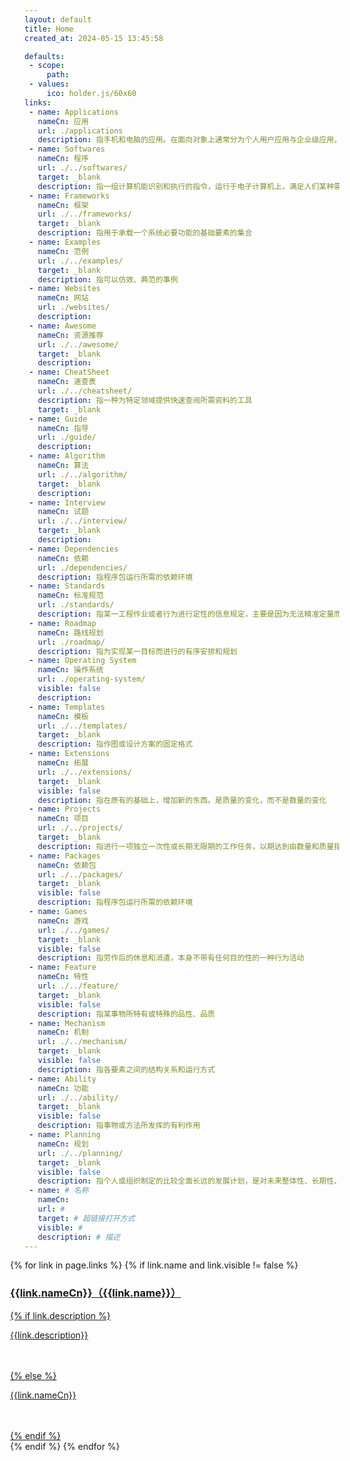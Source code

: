 ```yaml
---
layout: default
title: Home
created_at: 2024-05-15 13:45:58

defaults:
 - scope:
     path:
 - values:
     ico: holder.js/60x60 
links:
 - name: Applications
   nameCn: 应用
   url: ./applications
   description: 指手机和电脑的应用。在面向对象上通常分为个人用户应用与企业级应用，在移动端系统分类上主要包括iOS、Android和windows phone的xap和appx。
 - name: Softwares
   nameCn: 程序
   url: ./../softwares/
   target: _blank
   description: 指一组计算机能识别和执行的指令，运行于电子计算机上，满足人们某种需求的信息化工具
 - name: Frameworks
   nameCn: 框架
   url: ./../frameworks/
   target: _blank
   description: 指用于承载一个系统必要功能的基础要素的集合
 - name: Examples
   nameCn: 范例
   url: ./../examples/
   target: _blank
   description: 指可以仿效、典范的事例
 - name: Websites
   nameCn: 网站
   url: ./websites/
   description: 
 - name: Awesome
   nameCn: 资源推荐
   url: ./../awesome/
   target: _blank
   description: 
 - name: CheatSheet
   nameCn: 速查表
   url: ./../cheatsheet/
   description: 指一种为特定领域提供快速查阅所需资料的工具
   target: _blank
 - name: Guide
   nameCn: 指导
   url: ./guide/
   description: 
 - name: Algorithm
   nameCn: 算法
   url: ./../algorithm/
   target: _blank
   description: 
 - name: Interview
   nameCn: 试题
   url: ./../interview/
   target: _blank
   description: 
 - name: Dependencies
   nameCn: 依赖
   url: ./dependencies/
   description: 指程序包运行所需的依赖环境
 - name: Standards
   nameCn: 标准规范
   url: ./standards/
   description: 指某一工程作业或者行为进行定性的信息规定，主要是因为无法精准定量而形成的标准
 - name: Roadmap
   nameCn: 路线规划
   url: ./roadmap/
   description: 指为实现某一目标而进行的有序安排和规划
 - name: Operating System
   nameCn: 操作系统
   url: ./operating-system/
   visible: false
   description: 
 - name: Templates
   nameCn: 模板
   url: ./../templates/
   target: _blank
   description: 指作图或设计方案的固定格式
 - name: Extensions
   nameCn: 拓展
   url: ./../extensions/
   target: _blank
   visible: false  
   description: 指在原有的基础上，增加新的东西。是质量的变化，而不是数量的变化
 - name: Projects
   nameCn: 项目
   url: ./../projects/
   target: _blank
   description: 指进行一项独立一次性或长期无限期的工作任务，以期达到由数量和质量指标所限定的目标
 - name: Packages
   nameCn: 依赖包
   url: ./../packages/
   target: _blank
   visible: false   
   description: 指程序包运行所需的依赖环境
 - name: Games
   nameCn: 游戏
   url: ./../games/
   target: _blank
   visible: false
   description: 指劳作后的休息和消遣，本身不带有任何目的性的一种行为活动
 - name: Feature
   nameCn: 特性
   url: ./../feature/
   target: _blank
   visible: false
   description: 指某事物所特有或特殊的品性、品质
 - name: Mechanism
   nameCn: 机制
   url: ./../mechanism/
   target: _blank
   visible: false
   description: 指各要素之间的结构关系和运行方式
 - name: Ability
   nameCn: 功能
   url: ./../ability/
   target: _blank
   visible: false
   description: 指事物或方法所发挥的有利作用
 - name: Planning
   nameCn: 规划
   url: ./../planning/
   target: _blank
   visible: false
   description: 指个人或组织制定的比较全面长远的发展计划，是对未来整体性、长期性、基本性问题的思考和考量，设计未来整套行动的方案
 - name: # 名称
   nameCn: 
   url: #
   target: # 超链接打开方式 
   visible: #
   description: # 描述
---
```


<!-- - [Applications](./applications/): 应用
- [Awesome](./awesome/): 资源列表
- [CheatSheet](./cheatsheet/): 速查表
- [Softwares](./softwares/): 程序
- [Websites](./websites/): 网站
- [SVG](./svg.md)
- [ICO](./ico.md)
- [Emoji](./emoji.md) -->
<style>
    .media>img{
        /* display:none; */
    }
</style>
<div class="container">
  <div class="row row-cols-1 row-cols-sm-2 row-cols-md-3" style="margin-left: -23px;margin-right: -23px">
    {% for link in page.links %}
      {% if link.name and link.visible != false %}
      <div class="col p-2">
          <a class="card text-decoration-none" href="{{link.url}}" target="{{link.target}}">
              <div class="card-body p-3">
                  <div class="media">
                      <!-- <img src="holder.js/60x60" class="align-self-center mr-2" alt="..."> -->
                      <div class="media-body">
                          <h3 class="card-title mt-0 mb-1">{{link.nameCn}}（{{link.name}}）</h3>
                            {% if link.description %}
                              <p class="card-text text-wrap text-truncate text-muted mb-0" style="height: 3.2rem;display: -webkit-box; -webkit-line-clamp: 2; -webkit-box-orient: vertical;" title="{{link.description}}"> {{link.description}} </p>
                            {% else %}
                              <p class="card-text text-wrap text-truncate text-muted mb-0" style="height: 3.2rem;display: -webkit-box; -webkit-line-clamp: 2; -webkit-box-orient: vertical;" title="{{link.nameCn}}"> {{link.nameCn}} </p>
                            {% endif %}
                      </div>
                  </div>
              </div>
          </a>
      </div>
      {% endif %}
    {% endfor %}
  </div>
</div>

<!-- {% gist ab8ce66b0cada4ecb75a20ec67d481a8 package.json %} -->

<!--
```sh
docs
  ├─ applications     # 应用
  ├─ frameworks       # 框架
  ├─ softwares        # 软件
  ├─ extesions        # 拓展
  ├─ examples         # 范例
  ├─ templates        # 模板
  ├─ packages         # 包裹
  ├─ tools            # 工具
  ├─ games            # 游戏
  └─ projects         # 项目
    ├─ website
    ├─ cheatsheet
    ├─ awesome
    └─ roadmap      
```
-->